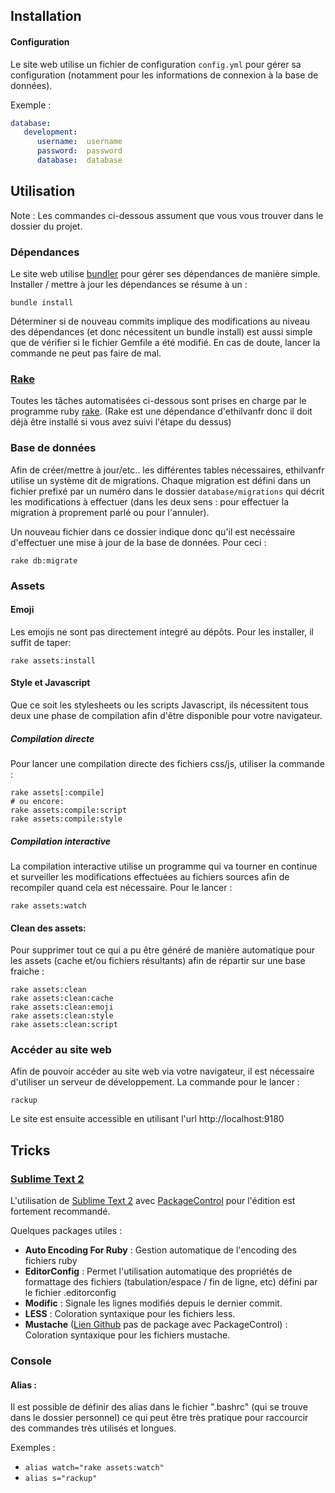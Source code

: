 ## Installation

#### Configuration

Le site web utilise un fichier de configuration `config.yml` pour
gérer sa configuration (notamment pour les informations de connexion à
la base de données).

Exemple :

```yml
database:
   development:
      username:  username
      password:  password
      database:  database
```


## Utilisation

Note : Les commandes ci-dessous assument que vous vous trouver dans
le dossier du projet.

### Dépendances

Le site web utilise [bundler][bundler] pour gérer ses dépendances de
manière simple.
Installer / mettre à jour les dépendances se résume à un :

`bundle install`

Déterminer si de nouveau commits implique des modifications au niveau
des dépendances (et donc nécessitent un bundle install) est aussi simple que
de vérifier si le fichier Gemfile a été modifié.
En cas de doute, lancer la commande ne peut pas faire de mal.

### [Rake][rake]

Toutes les tâches automatisées ci-dessous sont prises en charge par le
programme ruby [rake][rake]. (Rake est une dépendance d'ethilvanfr donc il
doit déjà être installé si vous avez suivi l'étape du dessus)


### Base de données

Afin de créer/mettre à jour/etc.. les différentes tables nécessaires,
ethilvanfr utilise un système dit de migrations. Chaque migration est
défini dans un fichier prefixé par un numéro dans le dossier
`database/migrations` qui décrit les modifications à effectuer
(dans les deux sens : pour effectuer la migration à proprement parlé ou
pour l'annuler).

Un nouveau fichier dans ce dossier indique donc qu'il est necéssaire
d'effectuer une mise à jour de la base de données.
Pour ceci :

`rake db:migrate`


### Assets

#### Emoji

Les emojis ne sont pas directement integré au dépôts. Pour les installer,
il suffit de taper:

`rake assets:install`


#### Style et Javascript

Que ce soit les stylesheets ou les scripts Javascript, ils nécessitent tous
deux une phase de compilation afin d'être disponible pour votre navigateur.

##### Compilation directe

Pour lancer une compilation directe des fichiers css/js,
utiliser la commande :

```
rake assets[:compile]
# ou encore:
rake assets:compile:script
rake assets:compile:style
```

##### Compilation interactive

La compilation interactive utilise un programme qui va tourner en continue
et surveiller les modifications effectuées au fichiers sources afin de
recompiler quand cela est nécessaire. Pour le lancer :

`rake assets:watch`


#### Clean des assets:

Pour supprimer tout ce qui a pu être généré de manière automatique pour les
assets (cache et/ou fichiers résultants) afin de répartir sur une base fraiche :

```
rake assets:clean
rake assets:clean:cache
rake assets:clean:emoji
rake assets:clean:style
rake assets:clean:script
```


### Accéder au site web

Afin de pouvoir accéder au site web via votre navigateur, il est
nécessaire d'utiliser un serveur de développement.
La commande pour le lancer :

```
rackup
```

Le site est ensuite accessible en utilisant l'url http://localhost:9180


## Tricks

### [Sublime Text 2][sublimetext2]
L'utilisation de [Sublime Text 2][sublimetext2] avec
[PackageControl][packagecontrol] pour l'édition est fortement recommandé.

Quelques packages utiles :

* **Auto Encoding For Ruby** :
  Gestion automatique de l'encoding des fichiers ruby
* **EditorConfig** :
  Permet l'utilisation automatique des propriétés de formattage des fichiers
  (tabulation/espace / fin de ligne, etc) défini par le fichier .editorconfig
* **Modific** :
  Signale les lignes modifiés depuis le dernier commit.
* **LESS** :
  Coloration syntaxique pour les fichiers less.
* **Mustache** ([Lien Github][mustache] pas de package avec PackageControl) :
  Coloration syntaxique pour les fichiers mustache.


### Console

#### Alias :

Il est possible de définir des alias dans le fichier ".bashrc"
(qui se trouve dans le dossier personnel) ce qui peut être très pratique
pour raccourcir des commandes très utilisés et longues.

Exemples :

* `alias watch="rake assets:watch"`
* `alias s="rackup"`


[bundler]: http://gembundler.com/
[rake]: http://rake.rubyforge.org/
[sublimetext2]: http://sublimetext.com/2
[packagecontrol]: http://wbond.net/sublime_packages/package_control/installation
[mustache]: https://github.com/defunkt/Mustache.tmbundle
